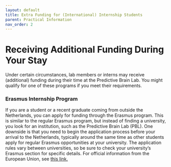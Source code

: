 ```yaml
---
layout: default
title: Extra Funding for (International) Internship Students
parent: Practical Information
nav_order: 2
---
```


# Receiving Additional Funding During Your Stay

Under certain circumstances, lab members or interns may receive (additional) funding during their time at the Predictive Brain Lab. You might qualify for one of these programs if you meet their requirements.

### Erasmus Internship Program

  If you are a student or a recent graduate coming from outside the Netherlands, you can apply for funding through the Erasmus program. This is similar to the regular Erasmus program, but instead of finding a university, you look for an institution, such as the Predictive Brain Lab (PBL). One downside is that you need to begin the application process before your arrival to the Netherlands, typically around the same time as other students apply for regular Erasmus opportunities at your university. The application rules vary between universities, so be sure to check your university’s Erasmus section for specific details. For official information from the European Union, see [this link.](https://erasmus-plus.ec.europa.eu/opportunities/opportunities-for-individuals/students/traineeships-abroad-for-students)
